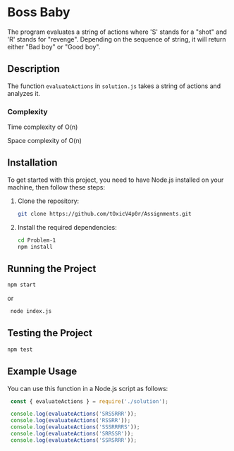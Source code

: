 # Boss Baby

The program evaluates a string of actions where 'S' stands for a "shot" and 'R' stands for "revenge". Depending on the sequence of string, it will return either "Bad boy" or "Good boy".

## Description

The function `evaluateActions` in `solution.js` takes a string of actions and analyzes it.

### Complexity
Time complexity of O(n)

Space complexity of O(n)

## Installation

To get started with this project, you need to have Node.js installed on your machine, then follow these steps:

1. Clone the repository:
   ```bash
   git clone https://github.com/tOxicV4p0r/Assignments.git

2. Install the required dependencies:
   ```bash
   cd Problem-1
   npm install

## Running the Project

   ```bash
   npm start
   ```
or
   ```bash
    node index.js
   ```
## Testing the Project
   ```bash
   npm test
   ```
## Example Usage
You can use this function in a Node.js script as follows:
   ```javascript
    const { evaluateActions } = require('./solution');

    console.log(evaluateActions('SRSSRRR'));
    console.log(evaluateActions('RSSRR'));
    console.log(evaluateActions('SSSRRRRS'));
    console.log(evaluateActions('SRRSSR'));
    console.log(evaluateActions('SSRSRRR'));


   